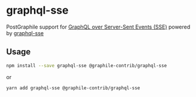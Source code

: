 # graphql-sse

PostGraphile support for [GraphQL over Server-Sent Events (SSE)](https://github.com/enisdenjo/graphql-sse/blob/master/PROTOCOL.md) powered by [graphql-sse](https://github.com/enisdenjo/graphql-sse)

## Usage

```bash
npm install --save graphql-sse @graphile-contrib/graphql-sse
```

or

```bash
yarn add graphql-sse @graphile-contrib/graphql-sse
```
